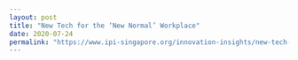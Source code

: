 ```yaml
---
layout: post
title: "New Tech for the ‘New Normal’ Workplace"
date: 2020-07-24
permalink: "https://www.ipi-singapore.org/innovation-insights/new-tech-‘new-normal’-workplace\"
---
```

